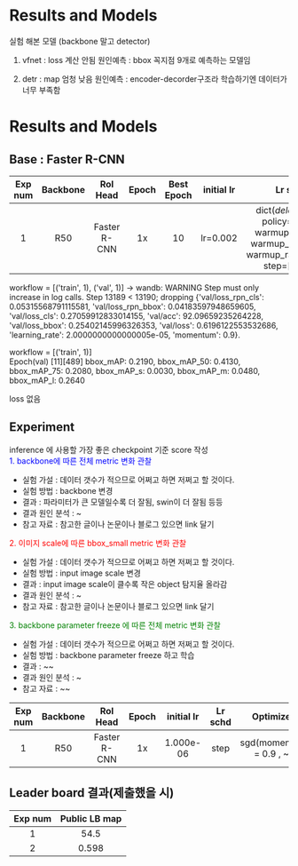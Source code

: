 # Results and Models
실험 해본 모델 (backbone 말고 detector)
1. vfnet : loss 계산 안됨 
원인예측 : bbox 꼭지점 9개로 예측하는 모델임

2. detr : map 엄청 낮음
원인예측 : encoder-decorder구조라 학습하기엔 데이터가 너무 부족함

# Results and Models
## Base : Faster R-CNN
| Exp num | Backbone  | RoI Head   | Epoch |Best Epoch |initial lr |Lr schd | Optimizer | Image size| val/bbox_mAP| val/bbox_mAP_50 |  val/bbox_mAP_75 | val/bbox_mAP_s | val/bbox_mAP_m | val/bbox_mAP_l |val/loss_rpn_cls | val/loss_rpn_bbox | val/loss_cls | val/acc |val/loss_bbox | val/loss |
|:-------:|:---------:|:-------:|:-------:|:-------:|:-------:|:--------:|:--------:|:--------------:|:-------:|:--------:|:--------:|:--------:|:--------:|:--------:|:---------------:|:--------------:|:--------------:|:---------------:|:------------:|:----------:|
| 1      | R50 | Faster R-CNN      | 1x  |10 |lr=0.002   |dict(_delete_=True, policy="step", warmup="linear", warmup_iters=500, warmup_ratio=0.001, step=[8, 11])|dict(_delete_=True, type="SGD", lr=0.002, momentum=0.9, weight_decay=0.0001) | 1024x1024   |0.231   | 0.4240    | 0.225  | 0.000  |  0.046  |  0.281  | 37.4 | 0.0524 |0.0421 | 0.2682  |92.1514|  0.2525| 0.6152|

workflow = [('train', 1), ('val', 1)]
-> wandb: WARNING Step must only increase in log calls.  Step 13189 < 13190; dropping {'val/loss_rpn_cls': 0.05315568791115581, 'val/loss_rpn_bbox': 0.04183597948659605, 'val/loss_cls': 0.27059912833014155, 'val/acc': 92.09659235264228, 'val/loss_bbox': 0.25402145996326353, 'val/loss': 0.6196122553532686, 'learning_rate': 2.0000000000000005e-05, 'momentum': 0.9}.

workflow = [('train', 1)]  
Epoch(val) [11][489] bbox_mAP: 0.2190, bbox_mAP_50: 0.4130, bbox_mAP_75: 0.2080, bbox_mAP_s: 0.0030, bbox_mAP_m: 0.0480, bbox_mAP_l: 0.2640

loss 없음



## Experiment
inference 에 사용할 가장 좋은 checkpoint 기준 score 작성  
<span style="color:blue">1. backbone에 따른 전체 metric 변화 관찰</span>  
- 실험 가설 : 데이터 갯수가 적으므로 어쩌고 하면 저쩌고 할 것이다. 
- 실험 방법 : backbone 변경
- 결과 : 파라미터가 큰 모델일수록 더 잘됨, swin이 더 잘됨 등등
- 결과 원인 분석 : ~ 
- 참고 자료 : 참고한 글이나 논문이나 블로그 있으면 link 달기

<span style="color:red">2. 이미지 scale에 따른 bbox_small metric 변화 관찰</span>  
- 실험 가설 : 데이터 갯수가 적으므로 어쩌고 하면 저쩌고 할 것이다. 
- 실험 방법 : input image scale 변경  
- 결과 : input image scale이 클수록 작은 object 탐지율 올라감  
- 결과 원인 분석 : ~ 
- 참고 자료 : 참고한 글이나 논문이나 블로그 있으면 link 달기   

<span style="color:green">3. backbone parameter freeze 에 따른 전체 metric 변화 관찰</span>  
- 실험 가설 : 데이터 갯수가 적으므로 어쩌고 하면 저쩌고 할 것이다. 
- 실험 방법 : backbone parameter freeze 하고 학습   
- 결과 : ~~
- 결과 원인 분석 : ~ 
- 참고 자료 : ~~   

| Exp num | Backbone  | RoI Head   | Epoch |initial lr |Lr schd | Optimizer | Image size| val/bbox_mAP| val/bbox_mAP_50 |  val/bbox_mAP_75 | val/bbox_mAP_l | val/bbox_mAP_m | val/bbox_mAP_s |train/loss_rpn_cls | train/s1.loss_bbox | train/s2.loss_cls | train/s1.acc |train/s2.acc | train/loss |
|:-------:|:---------:|:-------:|:-------:|:-------:|:-------:|:--------:|:--------------:|:-------:|:--------:|:--------:|:--------:|:--------:|:--------:|:---------------:|:--------------:|:--------------:|:---------------:|:------------:|:----------:|
| 1      | R50 | Faster R-CNN      | 1x  |1.000e-06     |step|  sgd(momentum = 0.9 , ~)       | 1024x1024   | 42.3   | 42.3   | 42.3   | 42.3   | 37.4    | 37.4   | 37.4 | 37.4  | 37.4  | 37.4  |37.4   | 37.4  | 37.4  |
## Leader board 결과(제출했을 시)
| Exp num | Public LB map  | 
|:-------:|:---------:|
| 1     | 54.5 | 
| 2     | 0.598 | 